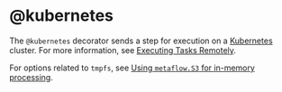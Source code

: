 # @kubernetes

The `@kubernetes` decorator sends a step for execution on a [Kubernetes](https://kubernetes.io) cluster. For more information, see [Executing Tasks Remotely](/scaling/remote-tasks/introduction).

For options related to `tmpfs`, see [Using `metaflow.S3` for in-memory processing](/scaling/data#using-metaflows3-for-in-memory-processing).

<!-- WARNING: THIS FILE WAS AUTOGENERATED! DO NOT EDIT! Instead, edit the notebook w/the location & name as this file. -->


<DocSection type="decorator" name="kubernetes" module="metaflow" show_import="True" heading_level="3" link="https://github.com/Netflix/metaflow/tree/master/metaflow/plugins/kubernetes/kubernetes_decorator.py#L38">
<SigArgSection>
<SigArg name="..." />
</SigArgSection>
<Description summary="Specifies that this step should execute on Kubernetes." />
<ParamSection name="Parameters">
	<Parameter name="cpu" type="int, default: 1" desc="Number of CPUs required for this step. If `@resources` is\nalso present, the maximum value from all decorators is used." />
	<Parameter name="memory" type="int, default: 4096" desc="Memory size (in MB) required for this step. If\n`@resources` is also present, the maximum value from all decorators is\nused." />
	<Parameter name="disk" type="int, default: 10240" desc="Disk size (in MB) required for this step. If\n`@resources` is also present, the maximum value from all decorators is\nused." />
	<Parameter name="image" type="str, optional" desc="Docker image to use when launching on Kubernetes. If not specified, and\nMETAFLOW_KUBERNETES_CONTAINER_IMAGE is specified, that image is used. If\nnot, a default Docker image mapping to the current version of Python is used." />
	<Parameter name="image_pull_policy: str, default: KUBERNETES_IMAGE_PULL_POLICY" desc="If given, the imagePullPolicy to be applied to the Docker image of the step." />
	<Parameter name="service_account" type="str, default: METAFLOW_KUBERNETES_SERVICE_ACCOUNT" desc="Kubernetes service account to use when launching pod in Kubernetes." />
	<Parameter name="secrets" type="List[str], optional" desc="Kubernetes secrets to use when launching pod in Kubernetes. These\nsecrets are in addition to the ones defined in `METAFLOW_KUBERNETES_SECRETS`\nin Metaflow configuration." />
	<Parameter name="namespace" type="str, default: METAFLOW_KUBERNETES_NAMESPACE" desc="Kubernetes namespace to use when launching pod in Kubernetes." />
	<Parameter name="gpu: int, optional" desc="Number of GPUs required for this step. A value of zero implies that\nthe scheduled node should not have GPUs." />
	<Parameter name="gpu_vendor: str, default: KUBERNETES_GPU_VENDOR" desc="The vendor of the GPUs to be used for this step." />
	<Parameter name="tolerations" type="List[str], default: METAFLOW_KUBERNETES_TOLERATIONS" desc="Kubernetes tolerations to use when launching pod in Kubernetes." />
	<Parameter name="use_tmpfs: bool, default: False" desc="This enables an explicit tmpfs mount for this step." />
	<Parameter name="tmpfs_tempdir: bool, default: True" desc="sets METAFLOW_TEMPDIR to tmpfs_path if set for this step." />
	<Parameter name="tmpfs_size: int, optional" desc="The value for the size (in MiB) of the tmpfs mount for this step.\nThis parameter maps to the `--tmpfs` option in Docker. Defaults to 50% of the\nmemory allocated for this step." />
	<Parameter name="tmpfs_path: string, optional" desc="Path to tmpfs mount for this step. Defaults to /metaflow_temp." />
	<Parameter name="persistent_volume_claims: Dict[str, str], optional" desc="A map (dictionary) of persistent volumes to be mounted to the pod for this step. The map is from persistent\nvolumes to the path to which the volume is to be mounted, e.g., `{'pvc-name': '/path/to/mount/on'}`." />
</ParamSection>
</DocSection>

